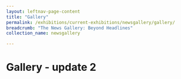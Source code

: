 ```yaml
---
layout: leftnav-page-content
title: "Gallery"
permalink: /exhibitions/current-exhibitions/newsgallery/gallery/
breadcrumb: "The News Gallery: Beyond Headlines"
collection_name: newsgallery

---
```


# Gallery - update 2
